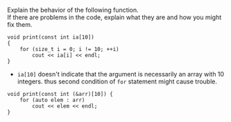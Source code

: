 Explain the behavior of the following function.<br>
If there are problems in the code, explain what they are and how you might fix them.

```
void print(const int ia[10])
{
    for (size_t i = 0; i != 10; ++i)
        cout << ia[i] << endl;
}
```

* `ia[10]` doesn't indicate that the argument is necessarily an array with 10 integers. thus second condition of `for` statement might cause trouble.
```
void print(const int (&arr)[10]) {
    for (auto elem : arr)
        cout << elem << endl;
}
```